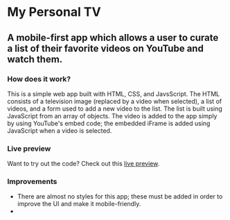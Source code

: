 # My Personal TV
## A mobile-first app which allows a user to curate a list of their favorite videos on YouTube and watch them.

### How does it work?

This is a simple web app built with HTML, CSS, and JavsScript.  The HTML consists of a television image (replaced by a video when selected), a list of videos, and a form used to add a new video to the list.  The list is built using JavaScript from an array of objects.  The video is added to the app simply by using YouTube's embed code; the embedded iFrame is added using JavaScript when a video is selected.

### Live preview
Want to try out the code?  Check out this [live preview](https://slothwerks-studio.github.io/my-personal-tv/).

### Improvements

- There are almost no styles for this app; these must be added in order to improve the UI and make it mobile-friendly.
- 
